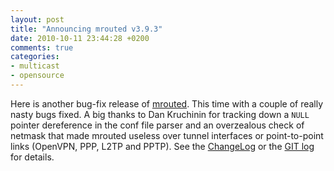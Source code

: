 ```yaml
---
layout: post
title: "Announcing mrouted v3.9.3"
date: 2010-10-11 23:44:28 +0200
comments: true
categories: 
- multicast
- opensource
---
```


Here is another bug-fix release of [mrouted](/mrouted.html).  This time
with a couple of really nasty bugs fixed.  A big thanks to Dan Kruchinin
for tracking down a `NULL` pointer dereference in the conf file parser
and an overzealous check of netmask that made mrouted useless over
tunnel interfaces or point-to-point links (OpenVPN, PPP, L2TP and PPTP).
See the [ChangeLog][1] or the [GIT log][2] for details.

[1]: https://github.com/troglobit/mrouted/blob/master/ChangeLog
[2]: http://git.troglobit.com/mrouted.git/
